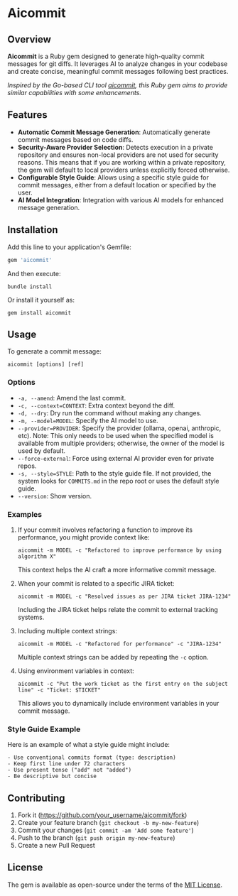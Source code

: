 # Aicommit

## Overview

**Aicommit** is a Ruby gem designed to generate high-quality commit messages for git diffs. It leverages AI to analyze changes in your codebase and create concise, meaningful commit messages following best practices.

*Inspired by the Go-based CLI tool [aicommit](https://github.com/coder/aicommit), this Ruby gem aims to provide similar capabilities with some enhancements.*

## Features

- **Automatic Commit Message Generation**: Automatically generate commit messages based on code diffs.
- **Security-Aware Provider Selection**: Detects execution in a private repository and ensures non-local providers are not used for security reasons. This means that if you are working within a private repository, the gem will default to local providers unless explicitly forced otherwise.
- **Configurable Style Guide**: Allows using a specific style guide for commit messages, either from a default location or specified by the user.
- **AI Model Integration**: Integration with various AI models for enhanced message generation.

## Installation

Add this line to your application's Gemfile:

```ruby
gem 'aicommit'
```

And then execute:

```shell
bundle install
```

Or install it yourself as:

```shell
gem install aicommit
```

## Usage

To generate a commit message:

```shell
aicommit [options] [ref]
```

### Options

- `-a, --amend`: Amend the last commit.
- `-c, --context=CONTEXT`: Extra context beyond the diff.
- `-d, --dry`: Dry run the command without making any changes.
- `-m, --model=MODEL`: Specify the AI model to use.
- `--provider=PROVIDER`: Specify the provider (ollama, openai, anthropic, etc). Note: This only needs to be used when the specified model is available from multiple providers; otherwise, the owner of the model is used by default.
- `--force-external`: Force using external AI provider even for private repos.
- `-s, --style=STYLE`: Path to the style guide file. If not provided, the system looks for `COMMITS.md` in the repo root or uses the default style guide.
- `--version`: Show version.

### Examples

1. If your commit involves refactoring a function to improve its performance, you might provide context like:
   ```shell
   aicommit -m MODEL -c "Refactored to improve performance by using algorithm X"
   ```

   This context helps the AI craft a more informative commit message.
  
2. When your commit is related to a specific JIRA ticket:
   ```shell
   aicommit -m MODEL -c "Resolved issues as per JIRA ticket JIRA-1234"
   ```
   
   Including the JIRA ticket helps relate the commit to external tracking systems.

3. Including multiple context strings:
   ```shell
   aicommit -m MODEL -c "Refactored for performance" -c "JIRA-1234"
   ```
   
   Multiple context strings can be added by repeating the `-c` option.

4. Using environment variables in context:
   ```shell
   aicommit -c "Put the work ticket as the first entry on the subject line" -c "Ticket: $TICKET"
   ```
   
   This allows you to dynamically include environment variables in your commit message.

### Style Guide Example
Here is an example of what a style guide might include:

```
- Use conventional commits format (type: description)
- Keep first line under 72 characters
- Use present tense ("add" not "added")
- Be descriptive but concise
```

## Contributing

1. Fork it (<https://github.com/your_username/aicommit/fork>)
2. Create your feature branch (`git checkout -b my-new-feature`)
3. Commit your changes (`git commit -am 'Add some feature'`)
4. Push to the branch (`git push origin my-new-feature`)
5. Create a new Pull Request

## License

The gem is available as open-source under the terms of the [MIT License](https://opensource.org/licenses/MIT).
